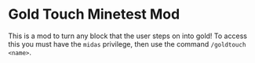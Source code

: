 Gold Touch Minetest Mod
=======================

This is a mod to turn any block that the user steps on into gold!
To access this you must have the `midas` privilege, then use the command `/goldtouch <name>`.